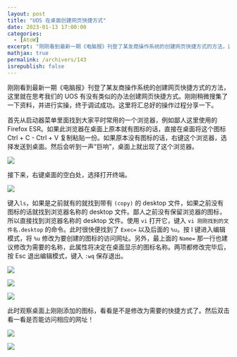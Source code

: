 ```yaml
---
layout: post
title: "UOS 在桌面创建网页快捷方式"
date: 2023-01-13 17:00:00
categories: 
  - [AtoW]
excerpt: "刚刚看到最新一期《电脑报》刊登了某友商操作系统的创建网页快捷方式的方法，这里就在思考我们的 UOS 有没有类似的办法创建网页快捷方式。刚刚稍微搜集了一下资料，并进行实操，终于调试成功。这里将汇总好的操作过程分享一下。"
mathjax: true
permalink: /archivers/143
isrepublish: false
---
```


刚刚看到最新一期《电脑报》刊登了某友商操作系统的创建网页快捷方式的方法，这里就在思考我们的 UOS 有没有类似的办法创建网页快捷方式。刚刚稍微搜集了一下资料，并进行实操，终于调试成功。这里将汇总好的操作过程分享一下。

首先从启动器菜单里面找到大家平时常用的一个浏览器，例如鄙人这里使用的 Firefox ESR。如果此浏览器在桌面上原本就有图标的话，直接在桌面将这个图标 Ctrl + C - Ctrl + V 复制粘贴一份。如果原本没有图标的话，右键这个浏览器，选择发送到桌面。然后会听到一声“巨响”，桌面上就出现了这个浏览器。

![](https://img-blog.csdnimg.cn/fad39855cb3749cba62ad527cee16f79.png)


接下来，右键桌面的空白处，选择打开终端。

![](https://img-blog.csdnimg.cn/2ccc6d56820b4d428c36368b92303b34.png)


键入```ls```，如果是之前就有的就找到带有 ```(copy)``` 的 desktop 文件，如果之前没有图标的话就找到浏览器名称的 desktop 文件。鄙人之前没有保留浏览器的图标，所以直接找到浏览器名称的 desktop 文件。使用 ```vi``` 打开它，键入 ```vi 刚刚找到的文件名.desktop``` 的命令。此时很快便找到了 ```Exec=``` 以及后面的 ```%u```。按 I 键进入编辑模式，将 ```%u``` 修改为要创建的图标的访问网址。另外，最上面的 ```Name=``` 那一行也建议修改为需要的名称，此属性将决定在桌面显示的图标名称。两项都修改完毕后，按 Esc 退出编辑模式，键入 ```:wq``` 保存退出。

![](https://img-blog.csdnimg.cn/180593b2f9bd4aa185c79db9d03b0835.png)

![](https://img-blog.csdnimg.cn/a66c949a4dcf4877af7ec49881688780.png)

![](https://img-blog.csdnimg.cn/e58ac27d66884af18f8820bb8920016c.png)

此时观察桌面上刚刚添加的图标，看看是不是修改为需要的快捷方式了。然后双击看一看是否能访问相应的网址！

![](https://img-blog.csdnimg.cn/2d638f47c209428b913c435e010bf084.png)


![](https://img-blog.csdnimg.cn/23183ae3b2af4e9b9cb657e2602c0624.png)


